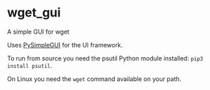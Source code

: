 # wget_gui
A simple GUI for wget

Uses [PySimpleGUI](http://pysimplegui.org) for the UI framework.

To run from source you need the psutil Python module installed: ```pip3 install psutil```.

On Linux you need the ```wget``` command available on your path.
